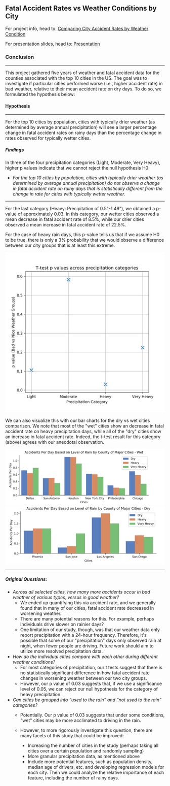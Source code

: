 ## Fatal Accident Rates vs Weather Conditions by City

For project info, head to: [Comparing City Accident Rates by Weather Condition](https://docs.google.com/document/d/1AdBdBNGvkvtY75vy4FQUB4UY7QnBio-q6RHKSfoH19I/edit?usp=sharing)

For presentation slides, head to: [Presentation](https://docs.google.com/presentation/d/1d5BogmkLREU-IEHoZFiluKGDOJVRoI5aAzpZecKThUY/edit?usp=sharing)

### Conclusion
---
This project gathered five years of weather and fatal accident data for the counties associated with the top 10 cities in the US. The goal was to investigate if particular cities performed worse (i.e., higher accident rate) in bad weather, relative to their mean accident rate on dry days. To do so, we formulated the hypothesis below:

#### Hypothesis
---
For the top 10 cities by population, cities with typically drier weather (as determined by average annual precipitation) will see a larger percentage change in fatal accident rates on rainy days than the percentage change in rates observed for typically wetter cities.

##### Findings
In three of the four precipitation categories (Light, Moderate, Very Heavy), higher p values indicate that we cannot reject the null hypothesis H0: 
 - *For the top 10 cities by population, cities with typically drier weather (as determined by average annual precipitation) do not observe a change in fatal accident rate on rainy days that is statistically different from the change in rate for cities with typically wetter weather.*

---
For the last category (Heavy: Precipitation of 0.5"-1.49"), we obtained a p-value of approximately 0.03. In this category, our wetter cities observed a mean decrease in fatal accident rate of 8.5%, while our drier cities observed a mean increase in fatal accident rate of 22.5%. 

For the case of heavy rain days, this p-value tells us that if we assume H0 to be true, there is only a 3% probability that we would observe a difference between our city groups that is at least this extreme.

<img src='./images/pvalues.png'>

We can also visualize this with our bar charts for the dry vs wet cities comparison. We note that most of the "wet" cities show an decrease in fatal accident rate on heavy precipitation days, while all of the "dry" cities show an increase in fatal accident rate. Indeed, the t-test result for this category (above) agrees with our anecdotal observation.

<img src='./images/WetCities2.png'>
<img src='./images/DryCities2.png'>

---

##### Original Questions:

 - *Across all selected cities, how many more accidents occur in bad weather of various types, versus in good weather?*
     - We ended up quantifying this via accident rate, and we generally found that in many of our cities, fatal accident rate decreased in worsening weather.
     - There are many potential reasons for this. For example, perhaps individuals drive slower on rainier days? 
     - One limitation of our study, though, was that our weather data only report precipitation with a 24-hour frequency. Therefore, it's possible that some of our "precipitation" days only observed rain at night, when fewer people are driving. Future work should aim to utilize more resolved precipitation data.
 - *How do the individual cities compare with each other during different weather conditions?*
     - For most categories of precipitation, our t tests suggest that there is no statistically significant difference in how fatal accident rate changes in worsening weather between our two city groups.
     - However, our p value of 0.03 suggests that, if we use a significance level of 0.05, we can reject our null hypothesis for the category of heavy precipitation.
 - *Can cities be grouped into “used to the rain” and “not used to the rain” categories?*
     - Potentially. Our p value of 0.03 suggests that under some conditions, "wet" cities may be more acclimated to driving in the rain.
     - However, to more rigorously investigate this question, there are many facets of this study that could be improved:
     
         - Increasing the number of cities in the study (perhaps taking all cities over a certain population and randomly sampling)
         - More granular precipitation data, as mentioned above
         - Include more potential features, such as population density, median age of drivers, etc. and developing regression models for each city. Then we could analyze the relative importance of each feature, including the number of rainy days.
